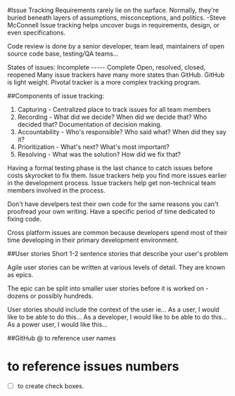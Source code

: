 #Issue Tracking
Requirements rarely lie on the surface. Normally, they're buried beneath layers of assumptions, misconceptions, and politics. -Steve McConnell
Issue tracking helps uncover bugs in requirements, design, or even specifications.

Code review is done by a senior developer, team lead, maintainers of open source code base, testing/QA teams...

States of issues: Incomplete ----- Complete
Open, resolved, closed, reopened
Many issue trackers have many more states than GitHub. GitHub is light weight.
Pivotal tracker is a more complex tracking program.

##Components of issue tracking:
1. Capturing - Centralized place to track issues for all team members
2. Recording - What did we decide? When did we decide that? Who decided that? Documentation of decision making.
3. Accountability - Who's responsible? Who said what? When did they say it?
4. Prioritization - What's next? What's most important?
5. Resolving - What was the solution? How did we fix that?

Having a formal testing phase is the last chance to catch issues before costs skyrocket to fix them.
Issue trackers help you find more issues earlier in the development process.
Issue trackers help get non-technical team members involved in the process.

Don't have develpers test their own code for the same reasons you can't proofread your own writing.
Have a specific period of time dedicated to fixing code.

Cross platform issues are common because developers spend most of their time developing in their primary development environment.


##User stories
Short 1-2 sentence stories that describe your user's problem

Agile user stories can be written at various levels of detail. They are known as epics.

The epic can be split into smaller user stories before it is worked on - dozens or possibly hundreds.

User stories should include the context of the user ie... As a user, I would like to be able to do this... As a developer, I would like to be able to do this... As a power user, I would like this...

##GitHub
@ to reference user names
# to reference issues numbers
- [ ] to create check boxes.
